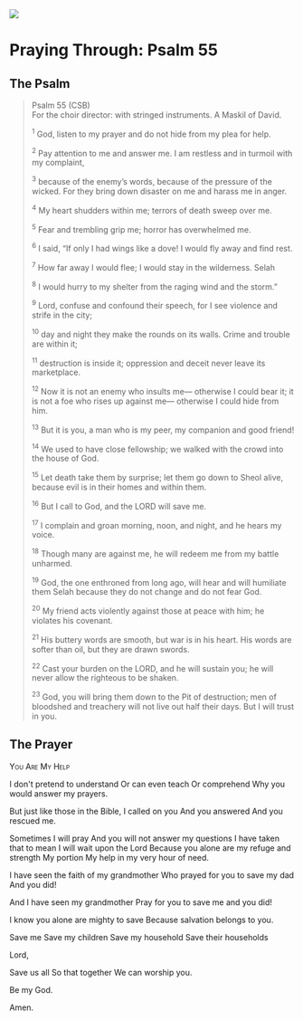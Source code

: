 <img class="intro-right" src="/images/art-paris-psalter.jpg">

# Praying Through: Psalm 55

## The Psalm

>Psalm 55 (CSB)  
><sup></sup> For the choir director: with stringed instruments. A Maskil of David. 
>
><sup>1</sup> God, listen to my prayer and do not hide from my plea for help. 
>
><sup>2</sup> Pay attention to me and answer me. I am restless and in turmoil with my complaint, 
>
><sup>3</sup> because of the enemy’s words, because of the pressure of the wicked. For they bring down disaster on me and harass me in anger. 
>
><sup>4</sup> My heart shudders within me; terrors of death sweep over me. 
>
><sup>5</sup> Fear and trembling grip me; horror has overwhelmed me. 
>
><sup>6</sup> I said, “If only I had wings like a dove! I would fly away and find rest. 
>
><sup>7</sup> How far away I would flee; I would stay in the wilderness. Selah 
>
><sup>8</sup> I would hurry to my shelter from the raging wind and the storm.” 
>
><sup>9</sup> Lord, confuse and confound their speech, for I see violence and strife in the city; 
>
><sup>10</sup> day and night they make the rounds on its walls. Crime and trouble are within it; 
>
><sup>11</sup> destruction is inside it; oppression and deceit never leave its marketplace. 
>
><sup>12</sup> Now it is not an enemy who insults me— otherwise I could bear it; it is not a foe who rises up against me— otherwise I could hide from him. 
>
><sup>13</sup> But it is you, a man who is my peer, my companion and good friend! 
>
><sup>14</sup> We used to have close fellowship; we walked with the crowd into the house of God. 
>
><sup>15</sup> Let death take them by surprise; let them go down to Sheol alive, because evil is in their homes and within them. 
>
><sup>16</sup> But I call to God, and the LORD will save me. 
>
><sup>17</sup> I complain and groan morning, noon, and night, and he hears my voice. 
>
><sup>18</sup> Though many are against me, he will redeem me from my battle unharmed. 
>
><sup>19</sup> God, the one enthroned from long ago, will hear and will humiliate them Selah because they do not change and do not fear God. 
>
><sup>20</sup> My friend acts violently against those at peace with him; he violates his covenant. 
>
><sup>21</sup> His buttery words are smooth, but war is in his heart. His words are softer than oil, but they are drawn swords. 
>
><sup>22</sup> Cast your burden on the LORD, and he will sustain you; he will never allow the righteous to be shaken. 
>
><sup>23</sup> God, you will bring them down to the Pit of destruction; men of bloodshed and treachery will not live out half their days. But I will trust in you.

## The Prayer

<div style="font-variant: small-caps;">
You Are My Help
</div>


I don't pretend to understand
Or can even teach
Or comprehend
Why you would answer my prayers.

But just like those in the Bible,
I called on you
And you answered
And you rescued me.

Sometimes I will pray
And you will not answer my questions
I have taken that to mean
I will wait upon the Lord
Because you alone are my refuge and strength
My portion
My help in my very hour of need.

I have seen the faith of my grandmother
Who prayed for you to save my dad
And you did!

And I have seen my grandmother
Pray for you to save me
and you did!

I know you alone are mighty to save
Because salvation belongs to you.

Save me
Save my children
Save my household
Save their households

Lord,

Save us all
So that together
We can worship you.

Be my God.

Amen.
